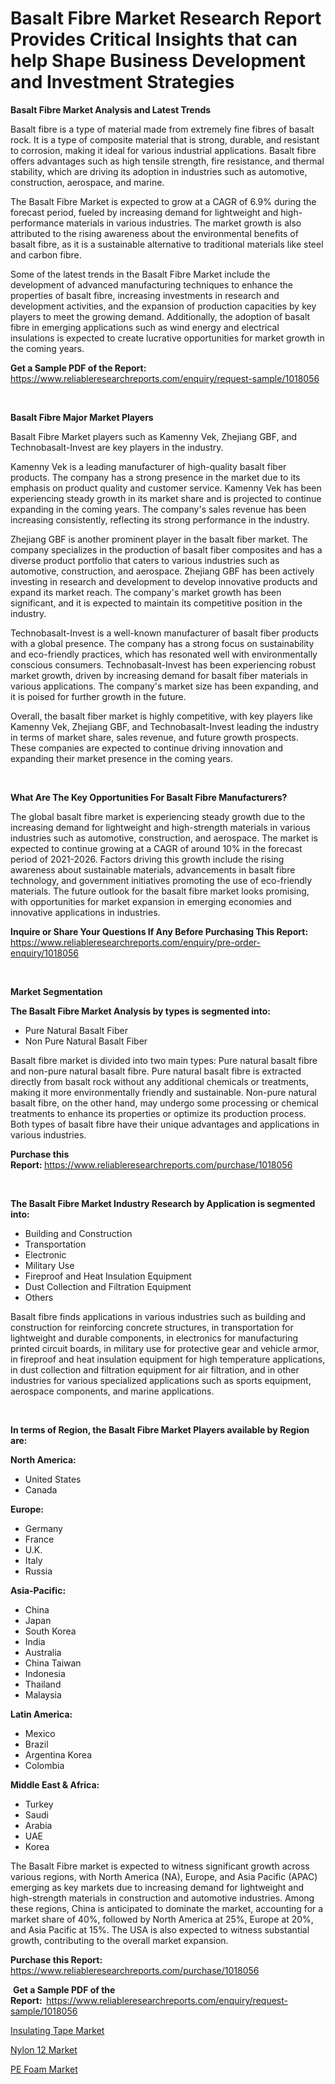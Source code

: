 <p><h1>Basalt Fibre Market Research Report Provides Critical Insights that can help Shape Business Development and Investment Strategies</h1></p><p><strong>Basalt Fibre Market Analysis and Latest Trends</strong></p>
<p><p>Basalt fibre is a type of material made from extremely fine fibres of basalt rock. It is a type of composite material that is strong, durable, and resistant to corrosion, making it ideal for various industrial applications. Basalt fibre offers advantages such as high tensile strength, fire resistance, and thermal stability, which are driving its adoption in industries such as automotive, construction, aerospace, and marine.</p><p>The Basalt Fibre Market is expected to grow at a CAGR of 6.9% during the forecast period, fueled by increasing demand for lightweight and high-performance materials in various industries. The market growth is also attributed to the rising awareness about the environmental benefits of basalt fibre, as it is a sustainable alternative to traditional materials like steel and carbon fibre.</p><p>Some of the latest trends in the Basalt Fibre Market include the development of advanced manufacturing techniques to enhance the properties of basalt fibre, increasing investments in research and development activities, and the expansion of production capacities by key players to meet the growing demand. Additionally, the adoption of basalt fibre in emerging applications such as wind energy and electrical insulations is expected to create lucrative opportunities for market growth in the coming years.</p></p>
<p><strong>Get a Sample PDF of the Report:&nbsp;</strong> <a href="https://www.reliableresearchreports.com/enquiry/request-sample/1018056">https://www.reliableresearchreports.com/enquiry/request-sample/1018056</a></p>
<p>&nbsp;</p>
<p><strong>Basalt Fibre Major Market Players</strong></p>
<p><p>Basalt Fibre Market players such as Kamenny Vek, Zhejiang GBF, and Technobasalt-Invest are key players in the industry. </p><p>Kamenny Vek is a leading manufacturer of high-quality basalt fiber products. The company has a strong presence in the market due to its emphasis on product quality and customer service. Kamenny Vek has been experiencing steady growth in its market share and is projected to continue expanding in the coming years. The company's sales revenue has been increasing consistently, reflecting its strong performance in the industry.</p><p>Zhejiang GBF is another prominent player in the basalt fiber market. The company specializes in the production of basalt fiber composites and has a diverse product portfolio that caters to various industries such as automotive, construction, and aerospace. Zhejiang GBF has been actively investing in research and development to develop innovative products and expand its market reach. The company's market growth has been significant, and it is expected to maintain its competitive position in the industry.</p><p>Technobasalt-Invest is a well-known manufacturer of basalt fiber products with a global presence. The company has a strong focus on sustainability and eco-friendly practices, which has resonated well with environmentally conscious consumers. Technobasalt-Invest has been experiencing robust market growth, driven by increasing demand for basalt fiber materials in various applications. The company's market size has been expanding, and it is poised for further growth in the future.</p><p>Overall, the basalt fiber market is highly competitive, with key players like Kamenny Vek, Zhejiang GBF, and Technobasalt-Invest leading the industry in terms of market share, sales revenue, and future growth prospects. These companies are expected to continue driving innovation and expanding their market presence in the coming years.</p></p>
<p>&nbsp;</p>
<p><strong>What Are The Key Opportunities For Basalt Fibre Manufacturers?</strong></p>
<p><p>The global basalt fibre market is experiencing steady growth due to the increasing demand for lightweight and high-strength materials in various industries such as automotive, construction, and aerospace. The market is expected to continue growing at a CAGR of around 10% in the forecast period of 2021-2026. Factors driving this growth include the rising awareness about sustainable materials, advancements in basalt fibre technology, and government initiatives promoting the use of eco-friendly materials. The future outlook for the basalt fibre market looks promising, with opportunities for market expansion in emerging economies and innovative applications in industries.</p></p>
<p><strong>Inquire or Share Your Questions If Any Before Purchasing This Report:</strong> <a href="https://www.reliableresearchreports.com/enquiry/pre-order-enquiry/1018056">https://www.reliableresearchreports.com/enquiry/pre-order-enquiry/1018056</a></p>
<p>&nbsp;</p>
<p><strong>Market Segmentation</strong></p>
<p><strong>The Basalt Fibre Market Analysis by types is segmented into:</strong></p>
<p><ul><li>Pure Natural Basalt Fiber</li><li>Non Pure Natural Basalt Fiber</li></ul></p>
<p><p>Basalt fibre market is divided into two main types: Pure natural basalt fibre and non-pure natural basalt fibre. Pure natural basalt fibre is extracted directly from basalt rock without any additional chemicals or treatments, making it more environmentally friendly and sustainable. Non-pure natural basalt fibre, on the other hand, may undergo some processing or chemical treatments to enhance its properties or optimize its production process. Both types of basalt fibre have their unique advantages and applications in various industries.</p></p>
<p><strong>Purchase this Report:&nbsp;</strong><a href="https://www.reliableresearchreports.com/purchase/1018056">https://www.reliableresearchreports.com/purchase/1018056</a></p>
<p>&nbsp;</p>
<p><strong>The Basalt Fibre Market Industry Research by Application is segmented into:</strong></p>
<p><ul><li>Building and Construction</li><li>Transportation</li><li>Electronic</li><li>Military Use</li><li>Fireproof and Heat Insulation Equipment</li><li>Dust Collection and Filtration Equipment</li><li>Others</li></ul></p>
<p><p>Basalt fibre finds applications in various industries such as building and construction for reinforcing concrete structures, in transportation for lightweight and durable components, in electronics for manufacturing printed circuit boards, in military use for protective gear and vehicle armor, in fireproof and heat insulation equipment for high temperature applications, in dust collection and filtration equipment for air filtration, and in other industries for various specialized applications such as sports equipment, aerospace components, and marine applications.</p></p>
<p>&nbsp;</p>
<p><strong>In terms of Region, the Basalt Fibre Market Players available by Region are:</strong></p>
<p>
    <p> <strong> North America: </strong>
        <ul>
            <li>United States</li>
            <li>Canada</li>
        </ul>
        </p> 
    <p> <strong> Europe: </strong>
        <ul>
            <li>Germany</li>
            <li>France</li>
            <li>U.K.</li>
            <li>Italy</li>
            <li>Russia</li>
        </ul>
        </p> 
    <p> <strong> Asia-Pacific: </strong>
        <ul>
            <li>China</li>
            <li>Japan</li>
            <li>South Korea</li>
            <li>India</li>
            <li>Australia</li>
            <li>China Taiwan</li>
            <li>Indonesia</li>
            <li>Thailand</li>
            <li>Malaysia</li>
        </ul>
        </p> 
    <p> <strong> Latin America: </strong>
        <ul>
            <li>Mexico</li>
            <li>Brazil</li>
            <li>Argentina Korea</li>
            <li>Colombia</li>
        </ul>
        </p> 
    <p> <strong> Middle East & Africa: </strong>
        <ul>
            <li>Turkey</li>
            <li>Saudi</li>
            <li>Arabia</li>
            <li>UAE</li>
            <li>Korea</li>
        </ul>
    </p>
    </p>
<p><p>The Basalt Fibre market is expected to witness significant growth across various regions, with North America (NA), Europe, and Asia Pacific (APAC) emerging as key markets due to increasing demand for lightweight and high-strength materials in construction and automotive industries. Among these regions, China is anticipated to dominate the market, accounting for a market share of 40%, followed by North America at 25%, Europe at 20%, and Asia Pacific at 15%. The USA is also expected to witness substantial growth, contributing to the overall market expansion.</p></p>
<p><strong>Purchase this Report: </strong><a href="https://www.reliableresearchreports.com/purchase/1018056">https://www.reliableresearchreports.com/purchase/1018056</a></p>
<p>&nbsp;<strong>Get a Sample PDF of the Report:&nbsp;&nbsp;</strong><a href="https://www.reliableresearchreports.com/enquiry/request-sample/1018056">https://www.reliableresearchreports.com/enquiry/request-sample/1018056</a></p>
<p><strong></strong></p>
<p><p><a href="https://github.com/danielneavesallisons03mba/Market-Research-Report-List-1/blob/main/insulating-tape-market.md">Insulating Tape Market</a></p><p><a href="https://github.com/changoleonlaverguenzanoexiste/Market-Research-Report-List-2/blob/main/nylon-12-market.md">Nylon 12 Market</a></p><p><a href="https://github.com/dimitrishawkinswaynenp91rgz/Market-Research-Report-List-1/blob/main/pe-foam-market.md">PE Foam Market</a></p></p>
